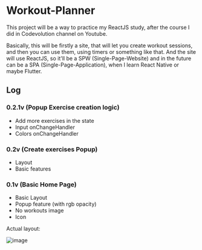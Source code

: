 # Workout-Planner

This project will be a way to practice my ReactJS study, after the course I did in Codevolution channel on Youtube.

Basically, this will be firstly a site, that will let you create workout sessions, and then you can use them, using timers or something like that. And the site will use ReactJS, so it'll be a SPW (Single-Page-Website) and in the future can be a SPA (Single-Page-Application), when I learn React Native or maybe Flutter.

## Log

### 0.2.1v (Popup Exercise creation logic)
- Add more exercises in the state
- Input onChangeHandler
- Colors onChangeHandler

### 0.2v (Create exercises Popup)
- Layout
- Basic features

### 0.1v (Basic Home Page)
- Basic Layout
- Popup feature (with rgb opacity)
- No workouts image
- Icon

Actual layout:

![image](https://user-images.githubusercontent.com/62257920/147887391-72288621-b223-44ae-aee5-3c33183c948b.png)
